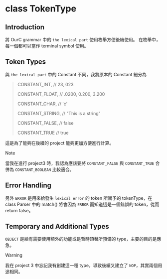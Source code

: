 # class TokenType

## Introduction

將 OurC grammar 中的 `the lexical part` 使用枚舉方便後續使用。
在枚舉中，每一個都可以當作 terminal symbol 使用。

## Token Types

與 `the lexical part` 中的 Constant 不同，我將原本的 Constant 細分為  
> CONSTANT_INT,      // 23, 023 
>
> CONSTANT_FLOAT,    // .0200, 0.200, 3.200 
>
> CONSTANT_CHAR,     // 'c'
> 
> CONSTANT_STRING,   // "This is a string"
> 
> CONSTANT_FALSE,    // false
> 
> CONSTANT_TRUE      // true

這是為了能夠在後續的 project 能夠更加方便進行計算。

> [!NOTE] 
> 當我在進行 project3 時，我認為應該要將 `CONSTANT_FALSE` 與 `CONSTANT_TRUE` 合併為 `CONSTANT_BOOLEAN` 比較適合。

## Error Handling

另外 `ERROR` 是用來給發生 `lexical error` 的 token 所賦予的 tokenType，在 class Parser 中的 match() 將會因為 `ERROR` 而知道這是一個錯誤的 token，從而 return false。

## Temporary and Additional Types

`OBJECT` 是給有需要使用額外的功能或是暫時頂替所預備的 type，主要的目的是應急。

> [!WARNING] 
> 我在 project 3 中忘記我有創建這一種 type，導致後續又建立了 `NOP`，其實兩個用途相同。